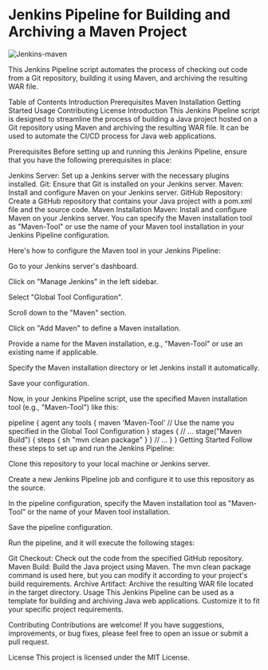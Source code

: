 # Jenkins Pipeline for Building and Archiving a Maven Project

![Jenkins-maven](https://github.com/abhishekishor/jenkins-maven/assets/121818867/0a75c184-3d99-4124-bf2b-15ca3c5dbc2d)

This Jenkins Pipeline script automates the process of checking out code from a Git repository, building it using Maven, and archiving the resulting WAR file.

Table of Contents
Introduction
Prerequisites
Maven Installation
Getting Started
Usage
Contributing
License
Introduction
This Jenkins Pipeline script is designed to streamline the process of building a Java project hosted on a Git repository using Maven and archiving the resulting WAR file. It can be used to automate the CI/CD process for Java web applications.

Prerequisites
Before setting up and running this Jenkins Pipeline, ensure that you have the following prerequisites in place:

Jenkins Server: Set up a Jenkins server with the necessary plugins installed.
Git: Ensure that Git is installed on your Jenkins server.
Maven: Install and configure Maven on your Jenkins server.
GitHub Repository: Create a GitHub repository that contains your Java project with a pom.xml file and the source code.
Maven Installation
Maven: Install and configure Maven on your Jenkins server. You can specify the Maven installation tool as "Maven-Tool" or use the name of your Maven tool installation in your Jenkins Pipeline configuration.

Here's how to configure the Maven tool in your Jenkins Pipeline:

Go to your Jenkins server's dashboard.

Click on "Manage Jenkins" in the left sidebar.

Select "Global Tool Configuration".

Scroll down to the "Maven" section.

Click on "Add Maven" to define a Maven installation.

Provide a name for the Maven installation, e.g., "Maven-Tool" or use an existing name if applicable.

Specify the Maven installation directory or let Jenkins install it automatically.

Save your configuration.

Now, in your Jenkins Pipeline script, use the specified Maven installation tool (e.g., "Maven-Tool") like this:

pipeline {
    agent any
    tools {
        maven 'Maven-Tool' // Use the name you specified in the Global Tool Configuration
    }
    stages {
        // ...
        stage("Maven Build") {
            steps {
                sh "mvn clean package"
            }
        }
        // ...
    }
}
Getting Started
Follow these steps to set up and run the Jenkins Pipeline:

Clone this repository to your local machine or Jenkins server.

Create a new Jenkins Pipeline job and configure it to use this repository as the source.

In the pipeline configuration, specify the Maven installation tool as "Maven-Tool" or the name of your Maven tool installation.

Save the pipeline configuration.

Run the pipeline, and it will execute the following stages:

Git Checkout: Check out the code from the specified GitHub repository.
Maven Build: Build the Java project using Maven. The mvn clean package command is used here, but you can modify it according to your project's build requirements.
Archive Artifact: Archive the resulting WAR file located in the target directory.
Usage
This Jenkins Pipeline can be used as a template for building and archiving Java web applications. Customize it to fit your specific project requirements.

Contributing
Contributions are welcome! If you have suggestions, improvements, or bug fixes, please feel free to open an issue or submit a pull request.

License
This project is licensed under the MIT License.

